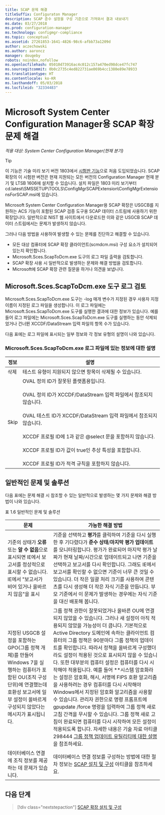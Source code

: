 ```yaml
---
title: SCAP 문제 해결
titleSuffix: Configuraton Manager
description: SCAP 준수 설정을 구성 기준으로 가져와서 결과 내보내기
ms.date: 03/27/2018
ms.prod: configuration-manager
ms.technology: configmgr-compliance
ms.topic: conceptual
ms.assetid: 27261853-1641-4826-98c6-afbb73a1209d
author: aczechowski
ms.author: aaroncz
manager: dougeby
robots: noindex,nofollow
ms.openlocfilehash: 05010d73916ac4c012c157a470ed98dce47fc747
ms.sourcegitcommit: 0b0c2735c4ed822731ae069b4cc1380e89e78933
ms.translationtype: HT
ms.contentlocale: ko-KR
ms.lasthandoff: 05/03/2018
ms.locfileid: "32334483"
---
```

# <a name="troubleshoot-the-scap-extensions-for-microsoft-system-center-configuration-manager"></a>Microsoft System Center Configuration Manager용 SCAP 확장 문제 해결

*적용 대상: System Center Configuration Manager(현재 분기)*

> [!Tip]  
> 이 기능은 기술 미리 보기 버전 1803에서 [시험판 기능](/sccm/core/servers/manage/pre-release-features)으로 처음 도입되었습니다. SCAP 확장의 이 시험판 버전은 현재 지원되는 모든 버전의 Configuration Manager 현재 분기 및 LTSB 1606에 설치할 수 있습니다. 설치 파일은 1803 미리 보기부터 cd.latest\SMSSETUP\TOOLS\ConfigMgrSCAPExtension\ConfigMgrExtensionsForSCAP.msi에 있습니다. 

Microsoft System Center Configuration Manager용 SCAP 확장은 USGCB를 지원하는 ACS 기능이 포함된 SCAP 검증 도구용 SCAP 데이터 스트림에 사용하기 위한 확장입니다. 일반적으로 NIST 웹 사이트에서 다운로드한 이와 같은 USGCB SCAP 데이터 스트림에서는 문제가 발생하지 않습니다.

그러나 다음 방법을 사용하여 발생할 수 있는 문제를 진단하고 해결할 수 있습니다.

- 모든 대상 컴퓨터에 SCAP 확장 클라이언트(scmdcm.msi) 구성 요소가 설치되어 있는지 확인합니다.
- Microsoft.Sces.ScapToDcm.exe 도구의 로그 파일 출력을 검토합니다.
- SCAP 확장 사용 시 일반적으로 발생하는 문제와 해결 방법을 검토합니다.
- Microsoft에 SCAP 확장 관련 질문을 하거나 의견을 보냅니다.



## <a name="review-microsoftscesscaptodcmexe-tool-log"></a>Microsoft.Sces.ScapToDcm.exe 도구 로그 검토

Microsoft.Sces.ScapToDcm.exe 도구는 -log 매개 변수가 지정된 경우 사용자 지정 이름이 지정된 로그 파일을 생성합니다. 이 로그 파일에는 Microsoft.Sces.ScapToDcm.exe 도구를 실행한 결과에 대한 정보가 있습니다. 예를 들어 로그 파일에는 Microsoft.Sces.ScapToDcm.exe 도구를 실행하는 동안 삭제되었거나 건너뛴 XCCDF/DataStream 입력 파일의 항목 수가 있습니다.

다음 표에는 로그 파일에 표시되는 일부 정보와 각 정보 유형의 설명이 나와 있습니다.

### <a name="description-of-information-found-in-microsoftscesscaptodcmexe-log-files"></a>Microsoft.Sces.ScapToDcm.exe 로그 파일에 있는 정보에 대한 설명

| 정보 | 설명 |
| --- | --- |
| 삭제 | 테스트 유형이 지원되지 않으면 항목이 삭제될 수 있습니다. |
| Skip |OVAL 정의 ID가 잘못된 플랫폼용입니다. </br> </br> OVAL 정의 ID가 XCCDF/DataStream 입력 파일에서 참조되지 않습니다.</br> </br> OVAL 테스트 ID가 XCCDF/DataStream 입력 파일에서 참조되지 않습니다. </br> </br> XCCDF 프로필 ID에 1과 같은 @select 문을 포함하지 않습니다. </br> </br> XCCDF 프로필 ID가 값이 true인 추상 특성을 포함합니다. </br> </br> XCCDF 프로필 ID가 적격 규칙을 포함하지 않습니다.|

## <a name="common-problems-and-solutions"></a>일반적인 문제 및 솔루션

다음 표에는 문제 해결 시 참조할 수 있는 일반적으로 발생하는 몇 가지 문제와 해결 방법이 나와 있습니다.

표 1.6 일반적인 문제 및 솔루션

| 문제 | 가능한 해결 방법 |
| --- | --- |
| 기준의 상태가 **오류** 또는 **알 수 없음**으로 표시되면 IE에서 보고서를 정상적으로 표시할 수 없습니다. IE에서 &quot;보고서가 비어 있거나 올바르지 않음&quot;을 표시 | 기준을 선택하고 **평가**를 클릭하여 기준을 다시 실행한 후 기다렸다가 **준수 상태**/**마지막 평가 업데이트**를 모니터링합니다. 평가가 완료되어 마지막 평가 날짜가 현재 날짜/시간으로 업데이트되고 나면 기준을 선택하고 보고서를 다시 확인합니다. 그래도 IE에서 보고서를 확인할 수 없으면 기준이 너무 큰 것일 수 있습니다. 더 작은 일괄 처리 크기를 사용하여 콘텐츠를 다시 생성해 더 작은 자식 기준을 만듭니다. 부모 기준에서 이 문제가 발생하는 경우에는 자식 기준을 대신 배포해 봅니다. |
| 지정된 USGCB 설정을 포함하는 GPO(그룹 정책 개체)를 만들어 Windows 7을 실행하는 컴퓨터가 포함된 OU(조직 구성 단위)에 연결했는데 호환성 보고서에 일부 설정이 올바르게 구성되지 않았다는 메시지가 표시됩니다. | 그룹 정책 권한이 잘못되었거나 올바른 OU에 연결되지 않았을 수 있습니다. 그러나 새 설정이 아직 적용되지 않았을 가능성이 더 큽니다. 기본적으로 Active Directory 도메인에 속하는 클라이언트 컴퓨터의 그룹 정책은 90분마다 그룹 정책의 업데이트를 확인합니다. 따라서 정책을 올바르게 구성했더라도 설정이 적용된 것으로 표시되지 않을 수 있습니다. 또한 대부분의 컴퓨터 설정은 컴퓨터를 다시 시작해야 적용됩니다. 예를 들어 **시스템 암호화라는 설정은 암호화, 해시, 서명에 FIPS 호환 알고리즘을 사용하려는 경우 컴퓨터를 다시 시작해야 Windows에서 지정된 암호화 알고리즘을 사용할 수 있습니다. 관리자 권한으로 명령 프롬프트에 gpupdate /force 명령을 입력하여 그룹 정책 새로 고침 간격을 무시할 수 있습니다. 그룹 정책 새로 고침이 완료되면 컴퓨터를 다시 시작하여 모든 설정이 적용되도록 합니다. 자세한 내용은 기술 자료 아티클 298444 [그룹 정책 업데이트 유틸리티에 대한 설명](http://support.microsoft.com/kb/298444)을 참조하세요. |
| 데이터베이스 연결에 조직 정보를 제공하는 데 문제가 있습니다. | 데이터베이스 연결 정보를 구성하는 방법에 대한 절차 정보는 [SCAP 설치 및 구성](/sccm/compliance/plan-design/scap/install-configure-scap) 아티클을 참조하세요. 

## <a name="next-step"></a>다음 단계
> [!div class="nextstepaction"]
> [SCAP 확장 설치 및 구성](/sccm/compliance/plan-design/scap/install-configure-scap)